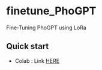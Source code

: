 # finetune_PhoGPT
Fine-Tuning PhoGPT using LoRa
## Quick start
- Colab : Link <a href="https://colab.research.google.com/drive/14xo6sj4dARk8lXZbOifHEn1f_70qNAwy?usp=sharing)https://colab.research.google.com/drive/14xo6sj4dARk8lXZbOifHEn1f_70qNAwy?usp=sharing">HERE</a>
